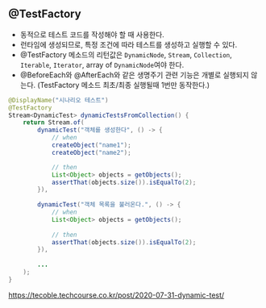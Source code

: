 ## @TestFactory
- 동적으로 테스트 코드를 작성해야 할 때 사용한다.
- 런타임에 생성되므로, 특정 조건에 따라 테스트를 생성하고 실행할 수 있다.
- @TestFactory 메소드의 리턴값은 `DynamicNode`, `Stream`, `Collection`, `Iterable`, `Iterator`, array of `DynamicNode`여야 한다.
- @BeforeEach와 @AfterEach와 같은 생명주기 관련 기능은 개별로 실행되지 않는다. (TestFactory 메소드 최초/최종 실행될때 1번만 동작한다.) 
~~~java
@DisplayName("시나리오 테스트")
@TestFactory
Stream<DynamicTest> dynamicTestsFromCollection() {
    return Stream.of(
        dynamicTest("객체를 생성한다", () -> {
            // when
            createObject("name1");
            createObject("name2");

            // then
            List<Object> objects = getObjects();
            assertThat(objects.size()).isEqualTo(2);
        }),
    
        dynamicTest("객체 목록을 불러온다.", () -> {
            // when
            List<Object> objects = getObjects();
 
            // then
            assertThat(objects.size()).isEqualTo(2);
        }),
      
        ...
    );
}
~~~
https://tecoble.techcourse.co.kr/post/2020-07-31-dynamic-test/
